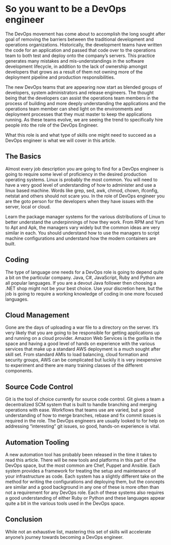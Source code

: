 # So you want to be a DevOps engineer
The DevOps movement has come about to accomplish the long sought after goal of removing the barriers between the traditional development and operations organizations. Historically, the development teams have written the code for an application and passed that code over to the operations team to both test and deploy onto the company’s servers. This practice generates many mistakes and mis-understandings in the software development lifecycle, in addition to the lack of ownership amongst developers that grows as a result of them not owning more of the deployment pipeline and production responsibilities.

The new DevOps teams that are appearing now start as blended groups of developers, system administrators and release engineers. The thought being that the developers can assist the operations team members in the process of building and more deeply understanding the applications and the operations team member can shed light on the environments and deployment processes that they must master to keep the applications running. As these teams evolve, we are seeing the trend to specifically hire people into the role of the DevOps Engineer.

What this role is and what type of skills one might need to succeed as a DevOps engineer is what we will cover in this article.

## The Basics
Almost every job description you are going to find for a DevOps engineer is going to require some level of proficiency in the desired production operating systems.  Linux is probably the most common. You will need to have a very good level of understanding of how to administer and use a linux based machine.  Words like grep, sed, awk, chmod, chown, ifconfig, netstat and others should not scare you. In the role of DevOps engineer you are the goto person for the developers when they have issues with the server, local or cloud.

Learn the package manager systems for the various distributions of Linux to better understand the underpinnings of how they work.  From RPM and Yum to Apt and Apk, the managers vary widely but the common ideas are very similar in each. You should understand how to use the managers to script machine configurations and understand how the modern containers are built.

## Coding 
The type of language one needs for a DevOps role is going to depend quite a bit on the particular company. Java, C#, JavaScript, Ruby and Python are all popular languages. If you are a devout Java follower then choosing a .NET shop might not be your best choice.  Use your discretion here, but the job is going to require a working knowledge of coding in one more focused languages.

## Cloud Management 
Gone are the days of uploading a war file to a directory on the server. It’s very likely that you are going to be responsible for getting applications up and running on a cloud provider. Amazon Web Services is the gorilla in the space and having a good level of hands on experience with the various services that make up a standard AWS deployment is a much sought after skill set. From standard AMIs to load balancing, cloud formation and security groups, AWS can be complicated but luckily it is very inexpensive to experiment and there are many training classes of the different components.

## Source Code Control
Git is the tool of choice currently for source code control. Git   gives a team a decentralized SCM system that is built to handle branching and merging operations with ease. Workflows that teams use are varied, but a good understanding of how to merge branches, rebase and fix commit issues is required in the role. The DevOps engineers are usually looked to for help on addressing “interesting” git issues, so good, hands-on experience is vital.

## Automation Tooling
A new automation tool has probably been released in the time it takes to read this article. There will be new tools and platforms in this part of the DevOps space, but the most common are Chef, Puppet and Ansible. Each system provides a framework for treating the setup and maintenance of your infrastructure as code. Each system has a slightly different take on the method for writing the configurations and deploying them, but the concepts are similar and a good background in any one of these is more often than not a requirement for any DevOps role. Each of these systems also requires a good understanding of either Ruby or Python and these languages appear quite a bit in the various tools used in the DevOps space.

## Conclusion
While not an exhaustive list, mastering this set of skills will accelerate anyone’s journey towards becoming a DevOps engineer.

